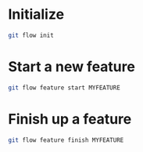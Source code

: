 # Initialize
```bash
git flow init
```
# Start a new feature
```bash
git flow feature start MYFEATURE
```
# Finish up a feature
```bash
git flow feature finish MYFEATURE
```
<!--stackedit_data:
eyJoaXN0b3J5IjpbLTEwODg5MjE3OTJdfQ==
-->